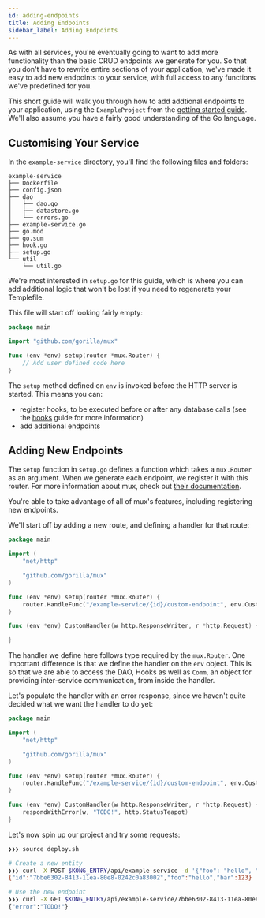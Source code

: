 ```yaml
---
id: adding-endpoints
title: Adding Endpoints
sidebar_label: Adding Endpoints
---
```


As with all services, you're eventually going to want to add more functionality than the basic CRUD endpoints we generate for you.
So that you don't have to rewrite entire sections of your application, we've made it easy to add new endpoints to your service, with full access to any functions we've predefined for you.

This short guide will walk you through how to add addtional endpoints to your application, using the `ExampleProject` from the [getting started guide](getting-started).
We'll also assume you have a fairly good understanding of the Go language.

## Customising Your Service
In the `example-service` directory, you'll find the following files and folders:

```
example-service
├── Dockerfile
├── config.json
├── dao
│   ├── dao.go
│   ├── datastore.go
│   └── errors.go
├── example-service.go
├── go.mod
├── go.sum
├── hook.go
├── setup.go
└── util
    └── util.go
```

We're most interested in `setup.go` for this guide, which is where you can add additional logic that won't be lost if you need to regenerate your Templefile.

This file will start off looking fairly empty:

```go
package main

import "github.com/gorilla/mux"

func (env *env) setup(router *mux.Router) {
    // Add user defined code here
}
```

The `setup` method defined on `env` is invoked before the HTTP server is started.
This means you can:

- register hooks, to be executed before or after any database calls (see the [hooks](hooks) guide for more information)
- add additional endpoints

## Adding New Endpoints
The `setup` function in `setup.go` defines a function which takes a `mux.Router` as an argument. 
When we generate each endpoint, we register it with this router.
For more information about mux, check out [their documentation](http://www.gorillatoolkit.org/pkg/mux).

You're able to take advantage of all of mux's features, including registering new endpoints.

We'll start off by adding a new route, and defining a handler for that route:

```go
package main

import (
	"net/http"

	"github.com/gorilla/mux"
)

func (env *env) setup(router *mux.Router) {
	router.HandleFunc("/example-service/{id}/custom-endpoint", env.CustomHandler).Methods(http.MethodGet)
}

func (env *env) CustomHandler(w http.ResponseWriter, r *http.Request) {

}
```

The handler we define here follows type required by the `mux.Router`.
One important difference is that we define the handler on the `env` object.
This is so that we are able to access the DAO, Hooks as well as `Comm`, an object for providing inter-service communication, from inside the handler.

Let's populate the handler with an error response, since we haven't quite decided what we want the handler to do yet:

```go {14}
package main

import (
	"net/http"

	"github.com/gorilla/mux"
)

func (env *env) setup(router *mux.Router) {
	router.HandleFunc("/example-service/{id}/custom-endpoint", env.CustomHandler).Methods(http.MethodGet)
}

func (env *env) CustomHandler(w http.ResponseWriter, r *http.Request) {
	respondWithError(w, "TODO!", http.StatusTeapot)
}
```

Let's now spin up our project and try some requests:


```bash
❯❯❯ source deploy.sh

# Create a new entity
❯❯❯ curl -X POST $KONG_ENTRY/api/example-service -d '{"foo": "hello", "bar": 123}'
{"id":"7bbe6302-8413-11ea-80e8-0242c0a83002","foo":"hello","bar":123}

# Use the new endpoint
❯❯❯ curl -X GET $KONG_ENTRY/api/example-service/7bbe6302-8413-11ea-80e8-0242c0a83002/custom-endpoint
{"error":"TODO!"}
```
